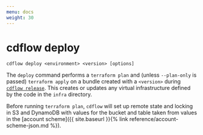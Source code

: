 ```yaml
---
menu: docs
weight: 30
---
```


# cdflow deploy

`cdflow deploy <environment> <version> [options]`

The `deploy` command performs a `terraform plan` and (unless `--plan-only` is passed) `terraform apply` on a bundle created with a `<version>` during [`cdflow release`](cdflow-release). This creates or updates any virtual infrastructure defined by the code in the `infra` directory.

Before running `terraform plan`, `cdflow` will set up remote state and locking in S3 and DynamoDB with values for the bucket and table taken from values in the [account scheme]({{ site.baseurl }}{% link reference/account-scheme-json.md %}).
